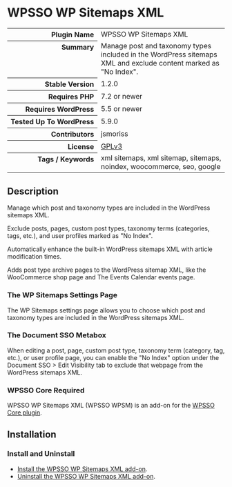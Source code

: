 <h1>WPSSO WP Sitemaps XML</h1>

<table>
<tr><th align="right" valign="top" nowrap>Plugin Name</th><td>WPSSO WP Sitemaps XML</td></tr>
<tr><th align="right" valign="top" nowrap>Summary</th><td>Manage post and taxonomy types included in the WordPress sitemaps XML and exclude content marked as &quot;No Index&quot;.</td></tr>
<tr><th align="right" valign="top" nowrap>Stable Version</th><td>1.2.0</td></tr>
<tr><th align="right" valign="top" nowrap>Requires PHP</th><td>7.2 or newer</td></tr>
<tr><th align="right" valign="top" nowrap>Requires WordPress</th><td>5.5 or newer</td></tr>
<tr><th align="right" valign="top" nowrap>Tested Up To WordPress</th><td>5.9.0</td></tr>
<tr><th align="right" valign="top" nowrap>Contributors</th><td>jsmoriss</td></tr>
<tr><th align="right" valign="top" nowrap>License</th><td><a href="https://www.gnu.org/licenses/gpl.txt">GPLv3</a></td></tr>
<tr><th align="right" valign="top" nowrap>Tags / Keywords</th><td>xml sitemaps, xml sitemap, sitemaps, noindex, woocommerce, seo, google</td></tr>
</table>

<h2>Description</h2>

<!-- about -->

<p>Manage which post and taxonomy types are included in the WordPress sitemaps XML.</p>

<p>Exclude posts, pages, custom post types, taxonomy terms (categories, tags, etc.), and user profiles marked as "No Index".</p>

<p>Automatically enhance the built-in WordPress sitemaps XML with article modification times.</p>

<p>Adds post type archive pages to the WordPress sitemap XML, like the WooCommerce shop page and The Events Calendar events page.</p>

<!-- /about -->

<h3>The WP Sitemaps Settings Page</h3>

<p>The WP Sitemaps settings page allows you to choose which post and taxonomy types are included in the WordPress sitemaps XML.</p>

<h3>The Document SSO Metabox</h3>

<p>When editing a post, page, custom post type, taxonomy term (category, tag, etc.), or user profile page, you can enable the "No Index" option under the Document SSO &gt; Edit Visibility tab to exclude that webpage from the WordPress sitemaps XML.</p>

<h3>WPSSO Core Required</h3>

<p>WPSSO WP Sitemaps XML (WPSSO WPSM) is an add-on for the <a href="https://wordpress.org/plugins/wpsso/">WPSSO Core plugin</a>.</p>

<h2>Installation</h2>

<h3 class="top">Install and Uninstall</h3>

<ul>
<li><a href="https://wpsso.com/docs/plugins/wpsso-wp-sitemaps/installation/install-the-plugin/">Install the WPSSO WP Sitemaps XML add-on</a>.</li>
<li><a href="https://wpsso.com/docs/plugins/wpsso-wp-sitemaps/installation/uninstall-the-plugin/">Uninstall the WPSSO WP Sitemaps XML add-on</a>.</li>
</ul>

